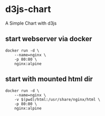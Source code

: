 # d3js-chart
A Simple Chart with d3js

## start webserver via docker
```shell
docker run -d \
    --name=nginx \
    -p 80:80 \
    nginx:alpine
```

## start with mounted html dir
```shell
docker run -d \
    --name=nginx \
    -v $(pwd)/html:/usr/share/nginx/html \
    -p 80:80 \
    nginx:alpine
```